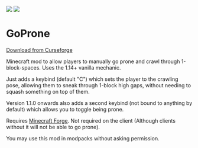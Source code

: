 [![](http://cf.way2muchnoise.eu/versions/goprone.svg)](https://www.curseforge.com/minecraft/mc-mods/goprone)  [![](http://cf.way2muchnoise.eu/full_goprone_downloads.svg)](https://www.curseforge.com/minecraft/mc-mods/goprone)
# GoProne
[Download from Curseforge](https://www.curseforge.com/minecraft/mc-mods/goprone/files)

Minecraft mod to allow players to manually go prone and crawl through 1-block-spaces. Uses the 1.14+ vanilla mechanic.

Just adds a keybind (default "C") which sets the player to the crawling pose, allowing them to sneak through 1-block high gaps, without needing to squash something on top of them.

Version 1.1.0 onwards also adds a second keybind (not bound to anything by default) which allows you to toggle being prone.

Requires [Minecraft Forge](https://files.minecraftforge.net). Not required on the client (Although clients without it will not be able to go prone).


You may use this mod in modpacks without asking permission.
